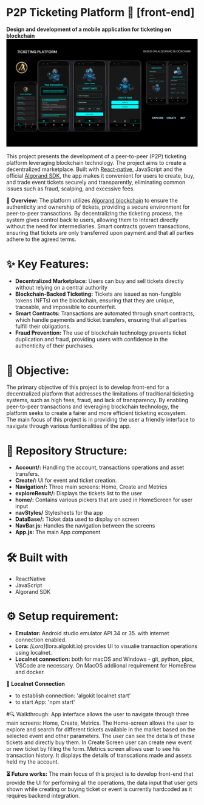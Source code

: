 # P2P Ticketing Platform 📱 [front-end]
**Design and development of a mobile application for ticketing on blockchain**
![image alt](https://github.com/yash-kumar01/TicketingProject/blob/31e6193bc788ce3fba4d6822f3a38505ad953732/finalappdesign.png)

This project presents the development of a peer-to-peer (P2P) ticketing platform leveraging blockchain technology. The project aims to create a decentralized marketplace. Built with [React-native](https://reactnative.dev/), JavaScript and the official [Algorand SDK](https://developer.algorand.org/docs/sdks/javascript/), the app makes it convenient for users to create, buy, and trade event tickets securely and transparently, eliminating common issues such as fraud, scalping, and excessive fees.

**📗 Overview:**
The platform utilizes [Algorand blockchain](https://algorandtechnologies.com/) to ensure the authenticity and ownership of tickets, providing a secure environment for peer-to-peer transactions. By decentralizing the ticketing process, the system gives control back to users, allowing them to interact directly without the need for intermediaries. Smart contracts govern transactions, ensuring that tickets are only transferred upon payment and that all parties adhere to the agreed terms. 

# ✨ Key Features:

- **Decentralized Marketplace:** Users can buy and sell tickets directly without relying on a central authority
- **Blockchain-Backed Ticketing:** Tickets are issued as non-fungible tokens (NFTs) on the blockchain, ensuring that they are unique, traceable, and impossible to counterfeit.
- **Smart Contracts:** Transactions are automated through smart contracts, which handle payments and ticket transfers, ensuring that all parties fulfill their obligations.
- **Fraud Prevention:** The use of blockchain technology prevents ticket duplication and fraud, providing users with confidence in the authenticity of their purchases.

# 🎯 Objective:
The primary objective of this project is to develop front-end for a decentralized platform that addresses the limitations of traditional ticketing systems, such as high fees, fraud, and lack of transparency. By enabling peer-to-peer transactions and leveraging blockchain technology, the platform seeks to create a fairer and more efficient ticketing ecosystem. The main focus of this project is in providing the user a friendly interface to navigate through various funtionalities of the app.

# 📁 Repository Structure:
- **Account/:** Handling the account, transactions operations and asset transfers.
- **Create/:** UI for event and ticket creation.
- **Navigation/:** Three main screens: Home, Create and Metrics
- **exploreResult/:** Displays the tickets list to the user
- **home/:** Contains various pickers that are used in HomeScreen for user input
- **navStyles/** Stylesheets for tha app
- **DataBase/:** Ticket data used to display on screen 
- **NavBar.js:** Handles the navigation between the screens
- **App.js:** The main App component

# 🛠️ Built with
- ReactNative
- JavaScript
- Algorand SDK

# ⚙️ Setup requirement:
- **Emulator:** Android studio emulator API 34 or 35. with internet connection enabled.
- **Lora:** *[Lora]*(lora.algokit.io) provides UI to visualie transaction operations using localnet.
- **Localnet connection:** both for macOS and Windows - git, python, pipx, VSCode are necessary. On MacOS addiional requirement for HomeBrew and docker. 

**📡 Localnet Connection** 
 - to establish connection: 'algokit localnet start'
 - to start App: 'npm start'

#🔍 Walkthrough:
App interface allows the user to navigate through three main screens: Home, Create, Metrics. The Home-screen allows the user to explore and search for different tickets available in the market based on the selected event and other parameters. The user can see the details of these tickets and directly buy them. In Create Screen user can create new event or new ticket by filling the form. Metrics screen allows user to see his transaction history. It displays the details of transcations made and assets held my the account.

**⏳ Future works:** The main focus of this project is to develop front-end that provide the UI for performing all the operations, the data input that user gets shown while creating or buying ticket or event is currently hardcoded as it requires backend integration.
